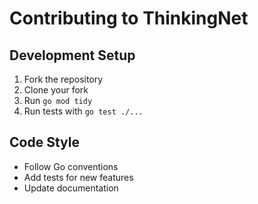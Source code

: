 # Contributing to ThinkingNet

## Development Setup
1. Fork the repository
2. Clone your fork
3. Run `go mod tidy`
4. Run tests with `go test ./...`

## Code Style
- Follow Go conventions
- Add tests for new features
- Update documentation
